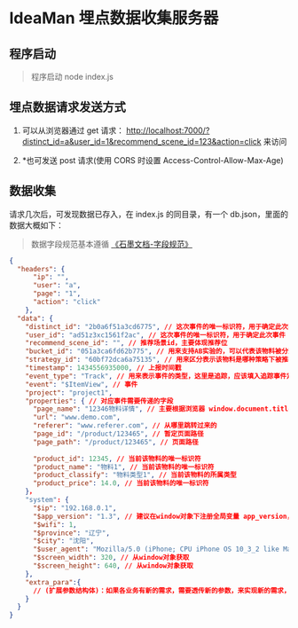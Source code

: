 # IdeaMan 埋点数据收集服务器

## 程序启动
> 程序启动
> node index.js

## 埋点数据请求发送方式

1. 可以从浏览器通过 get 请求： [http://localhost:7000/?distinct_id=a&user_id=1&recommend_scene_id=123&action=click](http://localhost:7000/?user=a&page=1&action=click) 来访问

2. *也可发送 post 请求(使用 CORS 时设置 Access-Control-Allow-Max-Age)

## 数据收集

请求几次后，可发现数据已存入，在 index.js 的同目录，有一个 db.json，里面的数据大概如下：

> 数据字段规范基本遵循 [《石墨文档-字段规范》](https://shimo.im/docs/YCpwxxTkGcdQTgHj)

``` json
{
  "headers": {
      "ip": "",
      "user": "a",
      "page": "1",
      "action": "click"
    },
  "data": {
    "distinct_id": "2b0a6f51a3cd6775", // 这次事件的唯一标识符，用于确定此次事件
    "user_id": "ad51z3xc1561f2ac", // 这次事件的唯一标识符，用于确定此次事件
    "recommend_scene_id": "", // 推荐场景id，主要体现推荐位
    "bucket_id": "051a3ca6fd62b775", // 用来支持AB实验的，可以代表该物料被分到哪个实验桶中
    "strategy_id": "60bf72dca6a75135", // 用来区分表示该物料是哪种策略下被推荐出
    "timestamp": 1434556935000, // 上报时间戳
    "event_type": "Track", // 用来表示事件的类型，这里是追踪，应该填入追踪事件定义的事件id，但由于目前还未确定是否固定事件类型，因此暂时全部使用字符串代替
    "event": "$ItemView", // 事件
    "project": "project1",
    "properties": { // 对应事件需要传递的字段
      "page_name": "12346物料详情", // 主要根据浏览器 window.document.title, 后续做具体规定
      "url": "www.demo.com",
      "referer": "www.referer.com", // 从哪里跳转过来的
      "page_id": "/product/123465", // 暂定页面路径
      "page_path": "/product/123465", // 页面路径
      
      "product_id": 12345, // 当前该物料的唯一标识符
      "product_name": "物料1", // 当前该物料的唯一标识符
      "product_classify": "物料类型1", // 当前该物料的所属类型
      "product_price": 14.0, // 当前该物料的唯一标识符
    }，
    "system": {
      "$ip": "192.168.0.1",
      "$app_version": "1.3", // 建议在window对象下注册全局变量 app_version，方便日后调试
      "$wifi": 1, 
      "$province": "辽宁",
      "$city": "沈阳",    
      "$user_agent": "Mozilla/5.0 (iPhone; CPU iPhone OS 10_3_2 like Mac OS X) AppleWebKit/602.1.50 (KHTML, like Gecko) CriOS/58.0.3029.113 Mobile/14F89 Safari/602.1",
      "$screen_width": 320, // 从window对象获取
      "$screen_height": 640, // 从window对象获取
    },
    "extra_para":{
      // (扩展参数结构体)：如果各业务有新的需求，需要透传新的参数，来实现新的需求，都会加到这个扩展参数字段中；如果推荐端有部分字段需要加入到数据分析的地方，当前端请求推荐接口时，推荐接口会给出完整的extra_para结构体数据，前端只要原样上报
    }
  }
}
```

